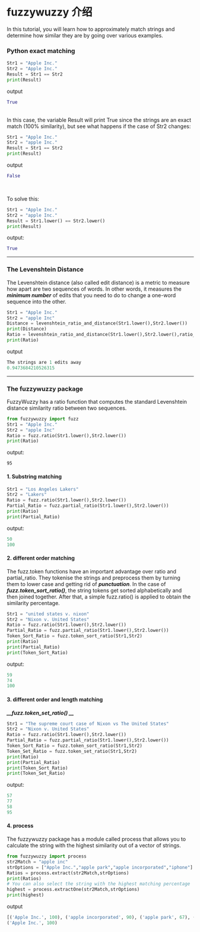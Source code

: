 # fuzzywuzzy 介绍

In this tutorial, you will learn how to approximately match strings and determine how similar they are by going over various examples.

### Python exact matching

```python
Str1 = "Apple Inc."
Str2 = "Apple Inc."
Result = Str1 == Str2
print(Result)
```
output
```python
True
```
 <br /> 
In this case, the variable Result will print True since the strings are an exact match (100% similarity), but see what happens if the case of Str2 changes:

```python
Str1 = "Apple Inc."
Str2 = "apple Inc."
Result = Str1 == Str2
print(Result)
```

output
```python
False
```
<br /> 

To solve this:
```python
Str1 = "Apple Inc."
Str2 = "apple Inc."
Result = Str1.lower() == Str2.lower()
print(Result)
```
output:
```python
True
```
---

### The Levenshtein Distance
The Levenshtein distance (also called edit distance) is a metric to measure how apart are two sequences of words. In other words, it measures the _**minimum number**_  of edits that you need to do to change a one-word sequence into the other. 
```python
Str1 = "Apple Inc."
Str2 = "apple Inc"
Distance = levenshtein_ratio_and_distance(Str1.lower(),Str2.lower())
print(Distance)
Ratio = levenshtein_ratio_and_distance(Str1.lower(),Str2.lower(),ratio_calc = True)
print(Ratio)
```
output 
```python
The strings are 1 edits away
0.9473684210526315
```
---

### The fuzzywuzzy package
FuzzyWuzzy has a ratio function that computes the standard Levenshtein distance similarity ratio between two sequences.

```python
from fuzzywuzzy import fuzz
Str1 = "Apple Inc."
Str2 = "apple Inc"
Ratio = fuzz.ratio(Str1.lower(),Str2.lower())
print(Ratio)
```
output:
```pyhon
95
```
#### 1. Substring  matching
```python
Str1 = "Los Angeles Lakers"
Str2 = "Lakers"
Ratio = fuzz.ratio(Str1.lower(),Str2.lower())
Partial_Ratio = fuzz.partial_ratio(Str1.lower(),Str2.lower())
print(Ratio)
print(Partial_Ratio)
```
output:
```python
50
100
```
#### 2. different order matching
The fuzz.token functions have an important advantage over ratio and partial_ratio. They tokenise the strings and preprocess them by turning them to lower case and getting rid of ***_punctuation_***. In the case of  ***__fuzz.token_sort_ratio()__***, the string tokens get sorted alphabetically and then joined together. After that, a simple fuzz.ratio() is applied to obtain the similarity percentage.

```python
Str1 = "united states v. nixon"
Str2 = "Nixon v. United States"
Ratio = fuzz.ratio(Str1.lower(),Str2.lower())
Partial_Ratio = fuzz.partial_ratio(Str1.lower(),Str2.lower())
Token_Sort_Ratio = fuzz.token_sort_ratio(Str1,Str2)
print(Ratio)
print(Partial_Ratio)
print(Token_Sort_Ratio)
```
output:
```python
59
74
100
```
#### 3. different order and length matching
***__fuzz.token_set_ratio() __***

```python
Str1 = "The supreme court case of Nixon vs The United States"
Str2 = "Nixon v. United States"
Ratio = fuzz.ratio(Str1.lower(),Str2.lower())
Partial_Ratio = fuzz.partial_ratio(Str1.lower(),Str2.lower())
Token_Sort_Ratio = fuzz.token_sort_ratio(Str1,Str2)
Token_Set_Ratio = fuzz.token_set_ratio(Str1,Str2)
print(Ratio)
print(Partial_Ratio)
print(Token_Sort_Ratio)
print(Token_Set_Ratio)
```
output:
```python
57
77
58
95
```
#### 4. process
The fuzzywuzzy package has a module called process that allows you to calculate the string with the highest similarity out of a vector of strings.

```python
from fuzzywuzzy import process
str2Match = "apple inc"
strOptions = ["Apple Inc.","apple park","apple incorporated","iphone"]
Ratios = process.extract(str2Match,strOptions)
print(Ratios)
# You can also select the string with the highest matching percentage
highest = process.extractOne(str2Match,strOptions)
print(highest)
```
output
```python
[('Apple Inc.', 100), ('apple incorporated', 90), ('apple park', 67), ('iphone', 30)]
('Apple Inc.', 100)
```




